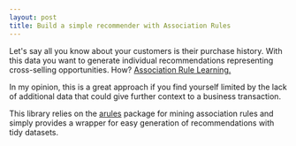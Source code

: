 ```yaml
---
layout: post
title: Build a simple recommender with Association Rules
---
```


Let's say all you know about your customers is their purchase history. With this data you want to generate individual recommendations representing cross-selling opportunities. How? [Association Rule Learning.](https://en.wikipedia.org/wiki/Association_rule_learning) 

In my opinion, this is a great approach if you find yourself limited by the lack of additional data that could give further context to a business transaction. 


This library relies on the [arules](https://cran.r-project.org/web/packages/arules/index.html) package for mining association rules and simply provides a wrapper for easy generation of recommendations with tidy datasets. 

